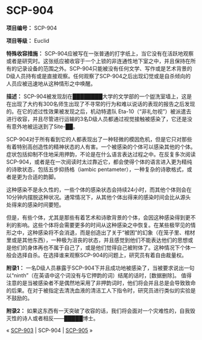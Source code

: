 # SCP-904
                        


**项目编号：** SCP-904

**项目等级：** Euclid

**特殊收容措施：** SCP-904应被写在一张普通的打字纸上，当它没有在活跃地观察或者是研究时。这张纸应被收容于一个上锁的非连通性地下室之中，并且保持在所有的记录设备的范围之外。SCP-904只能被没有任何文学、写作或是艺术背景的D级人员持有或是直接观察。任何观察了SCP-904之后出现幻觉或是自杀倾向的人员应被迅速地从这种情形之中唤醒。

**描述：** SCP-904被发现刮在████████大学的文学部的一个盥洗室墙上，这是在出现了大约有300名师生出现了不寻常的行为和难以说话的表现的报告之后发现的。在它的滤过性效果被发现之后，机动特遣队 Eta-10（“非礼勿视”）被派遣去进行收容，并且尽管进行运输的3名D级人员都通过视觉接触被感染了，它还是没有意外地被运送到了Site-██。

SCP-904对于所有看到它的人都表现出了一种轻微的模因危机，但是它只对那些有着特别高创造性的精神状态的人有害。一个被感染的个体可以感染其他的个体。症状包括抑制不住地采用押韵，不论是在什么语言表达过程之中。在反复多次阅读SCP-904，或者是在一次阅读时太过靠近它，都会使得个体的语言进入更为精纯的诗歌状态，包括五步抑扬格（iambic pentameter），一种复杂的诗歌格式，或者是更为合适的韵脚。

这种感染不是永久性的，一些个体的感染状态会持续24小时，而其他个体则会在10分钟内摆脱这种状况。通常情况下，从其他个体出得来的感染时间会比从源头处得来的感染时间要短。

但是，有些个体，尤其是那些有着艺术和诗歌背景的个体，会因这种感染得到更不利的影响。这些个体将会需要更多的时间从这种感染之中恢复。在某些极罕见的情形之中，这种感染将不会消退，而是创造出了关于“被困”的幻象（在笼子里、棺材里或是其他东西），一种极为沮丧的状态，并且感觉到他们不能表达他们的思想或是他们的身体再也不属于自己了，或是他们觉得自己被附体了。这种情况下个体一般会选择自杀。在选择谁来观察SCP-904的问题上，研究员有着自由裁量权。

**附录1：** 一名D级人员暴露于SCP-904下并且成功地被感染了，当被要求说出一句以“ninth”（在英语中这个词没有与它押韵的词）结尾的话时，[数据删除]。
值得注意的是当被感染者不是偶然地采用了非押韵词时，他们将会并且总是会导致致命的后果。在对于被指定去清洗血液的清洁工人下指令时，研究员进行类似的实验是不鼓励的。

**附录2：** 如果这东西有一天突破了收容的话，我们将会面对一个灾难性的，自我毁灭性的诗人或者相反——█████博士。



« [SCP-903](/scp-903) | SCP-904 | [SCP-905](/scp-905) »





                    